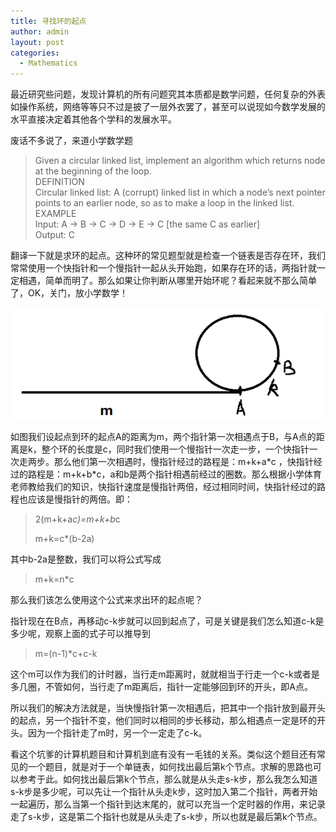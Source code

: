 ```yaml
---
title: 寻找环的起点
author: admin
layout: post
categories:
  - Mathematics
---
```


最近研究些问题，发现计算机的所有问题究其本质都是数学问题，任何复杂的外表如操作系统，网络等等只不过是披了一层外衣罢了，甚至可以说现如今数学发展的水平直接决定着其他各个学科的发展水平。

废话不多说了，来道小学数学题

> Given a circular linked list, implement an algorithm which returns node at the beginning of the loop.  
> DEFINITION  
> Circular linked list: A (corrupt) linked list in which a node’s next pointer points to an earlier node, so as to make a loop in the linked list.  
> EXAMPLE  
> Input: A -> B -> C -> D -> E -> C [the same C as earlier]  
> Output: C



翻译一下就是求环的起点。这种环的常见题型就是检查一个链表是否存在环，我们常常使用一个快指针和一个慢指针一起从头开始跑，如果存在环的话，两指针就一定相遇，简单而明了。那么如果让你判断从哪里开始环呢？看起来就不那么简单了，OK，关门，放小学数学！

![3](/assets/images/2012/9/1-2.png)

如图我们设起点到环的起点A的距离为m，两个指针第一次相遇点于B，与A点的距离是k，整个环的长度是c，同时我们使用一个慢指针一次走一步，一个快指针一次走两步。那么他们第一次相遇时，慢指针经过的路程是：m+k+a\*c ，快指针经过的路程是：m+k+b\*c，a和b是两个指针相遇前经过的圈数。那么根据小学体育老师教给我们的知识，快指针速度是慢指针两倍，经过相同时间，快指针经过的路程也应该是慢指针的两倍。即：

> 2(m+k+a*c)=m+k+b*c
> 
> m+k=c\*(b-2a)

其中b-2a是整数，我们可以将公式写成

> m+k=n*c

那么我们该怎么使用这个公式来求出环的起点呢？

指针现在在B点，再移动c-k步就可以回到起点了，可是关键是我们怎么知道c-k是多少呢，观察上面的式子可以推导到

> m=(n-1)*c+c-k

这个m可以作为我们的计时器，当行走m距离时，就就相当于行走一个c-k或者是多几圈，不管如何，当行走了m距离后，指针一定能够回到环的开头，即A点。

所以我们的解决方法就是，当快慢指针第一次相遇后，把其中一个指针放到最开头的起点，另一个指针不变，他们同时以相同的步长移动，那么相遇点一定是环的开头。因为一个指针走了m时，另一个一定走了c-k。

看这个坑爹的计算机题目和计算机到底有没有一毛钱的关系。类似这个题目还有常见的一个题目，就是对于一个单链表，如何找出最后第k个节点。求解的思路也可以参考于此。如何找出最后第k个节点，那么就是从头走s-k步，那么我怎么知道s-k步是多少呢，可以先让一个指针从头走k步，这时加入第二个指针，两者开始一起遍历，那么当第一个指针到达末尾的，就可以充当一个定时器的作用，来记录走了s-k步，这是第二个指针也就是从头走了s-k步，所以也就是最后第k个节点。
